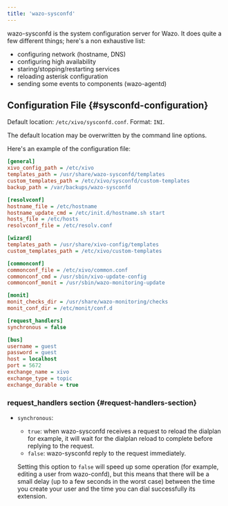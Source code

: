 ```yaml
---
title: 'wazo-sysconfd'
---
```


wazo-sysconfd is the system configuration server for Wazo. It does quite a few different things;
here's a non exhaustive list:

- configuring network (hostname, DNS)
- configuring high availability
- staring/stopping/restarting services
- reloading asterisk configuration
- sending some events to components (wazo-agentd)

## Configuration File {#sysconfd-configuration}

Default location: `/etc/xivo/sysconfd.conf`. Format: `INI`.

The default location may be overwritten by the command line options.

Here's an example of the configuration file:

```ini
[general]
xivo_config_path = /etc/xivo
templates_path = /usr/share/wazo-sysconfd/templates
custom_templates_path = /etc/xivo/sysconfd/custom-templates
backup_path = /var/backups/wazo-sysconfd

[resolvconf]
hostname_file = /etc/hostname
hostname_update_cmd = /etc/init.d/hostname.sh start
hosts_file = /etc/hosts
resolvconf_file = /etc/resolv.conf

[wizard]
templates_path = /usr/share/xivo-config/templates
custom_templates_path = /etc/xivo/custom-templates

[commonconf]
commonconf_file = /etc/xivo/common.conf
commonconf_cmd = /usr/sbin/xivo-update-config
commonconf_monit = /usr/sbin/wazo-monitoring-update

[monit]
monit_checks_dir = /usr/share/wazo-monitoring/checks
monit_conf_dir = /etc/monit/conf.d

[request_handlers]
synchronous = false

[bus]
username = guest
password = guest
host = localhost
port = 5672
exchange_name = xivo
exchange_type = topic
exchange_durable = true
```

### request_handlers section {#request-handlers-section}

- `synchronous`:

  - `true`: when wazo-sysconfd receives a request to reload the dialplan for example, it will wait
    for the dialplan reload to complete before replying to the request.
  - `false`: wazo-sysconfd reply to the request immediately.

  Setting this option to `false` will speed up some operation (for example, editing a user from
  wazo-confd), but this means that there will be a small delay (up to a few seconds in the worst
  case) between the time you create your user and the time you can dial successfully its extension.
